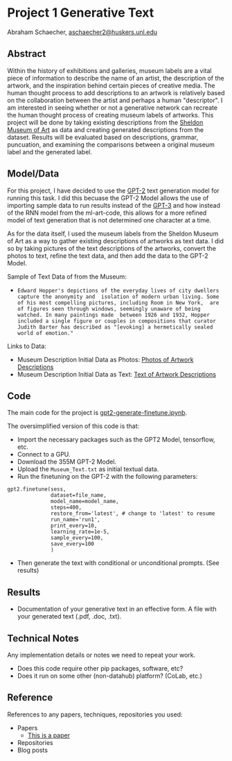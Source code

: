 # Project 1 Generative Text

Abraham Schaecher, aschaecher2@huskers.unl.edu

<!-- (Your teammate's contact info, if appropriate) -->

## Abstract

<!-- Include your abstract here. This should be one paragraph clearly describing your concept, method, and results. This should tell us what architecture/approach you used. Also describe your creative goals, and whether you were successful in achieving them. Also could describe future directions. -->

Within the history of exhibitions and galleries, museum labels are a vital piece of information to describe the name of an artist, the description of the artwork, and the inspiration behind certain pieces of creative media. The human thought process to add descriptions to an artwork is relatively based on the collaboration between the artist and perhaps a human "descriptor". I am interested in seeing whether or not a generative network can recreate the human thought process of creating museum labels of artworks. This project will be done by taking existing descriptions from the [Sheldon Museum of Art](https://sheldonartmuseum.org/) as data and creating generated descriptions from the dataset. Results will be evaluated based on descriptions, grammar, puncuation, and examining the comparisons between a original museum label and the generated label.

## Model/Data

<!--Briefly describe the files that are included with your repository:
- trained models
- training data (or link to training data). what is your corpus? -->

For this project, I have decided to use the [GPT-2](https://github.com/openai/gpt-2) text generation model for running this task. I did this becuase the GPT-2 Model allows the use of importing sample data to run results instead of the [GPT-3](https://github.com/openai/gpt-3) and how instead of the RNN model from the ml-art-code, this allows for a more refined model of text generation that is not determined one character at a time.

As for the data itself, I used the museum labels from the Sheldon Museum of Art as a way to gather existing descriptions of artworks as text data. I did so by taking pictures of the text descriptions of the artworks, convert the photos to text, refine the text data, and then add the data to the GPT-2 Model. 

Sample of Text Data of from the Museum: 
- `Edward Hopper's depictions of the everyday lives of city dwellers capture the anonymity and 
isolation of modern urban living. Some of his most compelling pictures, including Room in New York, 
are of figures seen through windows, seemingly unaware of being watched. In many paintings made 
between 1926 and 1932, Hopper included a single figure or couples in compositions that curator 
Judith Barter has described as "[evoking] a hermetically sealed world of emotion."`

Links to Data:
- Museum Description Initial Data as Photos: [Photos of Artwork Descriptions](https://github.com/unl-ml-art/generative-text-eher78/blob/master/Museum_Text.pdf)
- Museum Description Initial Data as Text: [Text of Artwork Descriptions](https://github.com/unl-ml-art/generative-text-eher78/blob/master/Museum_Text.txt)

## Code

<!--Your code for generating your project:
- training_code.py or training_code.ipynb - your training code
- generative_code.py or generative_code.ipynb - your generation code -->
The main code for the project is [gpt2-generate-finetune.ipynb](gpt2-generate-finetune.ipynb).

The oversimplified version of this code is that:
- Import the necessary packages such as the GPT2 Model, tensorflow, etc.
- Connect to a GPU.
- Download the 355M GPT-2 Model.
- Upload the `Museum_Text.txt` as initial textual data.
- Run the finetuning on the GPT-2 with the following parameters:
```
gpt2.finetune(sess,
              dataset=file_name,
              model_name=model_name,
              steps=400,
              restore_from='latest', # change to 'latest' to resume
              run_name='run1',
              print_every=10,
              learning_rate=1e-5,
              sample_every=100,
              save_every=100
              )
```
- Then generate the text with conditional or unconditional prompts. (See results)

## Results

- Documentation of your generative text in an effective form. A file with your generated text (.pdf, .doc, .txt). 

## Technical Notes

Any implementation details or notes we need to repeat your work. 
- Does this code require other pip packages, software, etc?
- Does it run on some other (non-datahub) platform? (CoLab, etc.)

## Reference

References to any papers, techniques, repositories you used:
- Papers
  - [This is a paper](this_is_the_link.pdf)
- Repositories
- Blog posts
